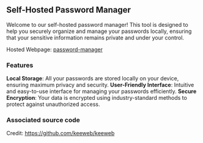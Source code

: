 
## Self-Hosted Password Manager
Welcome to our self-hosted password manager! This tool is designed to help you securely organize and manage your passwords locally, ensuring that your sensitive information remains private and under your control.

Hosted Webpage: [password-manager](https://password-manager-mocha.vercel.app
)


### Features
**Local Storage**: All your passwords are stored locally on your device, ensuring maximum privacy and security.
**User-Friendly Interface**: Intuitive and easy-to-use interface for managing your passwords efficiently.
**Secure Encryption**: Your data is encrypted using industry-standard methods to protect against unauthorized access.

### Associated source code
Credit: https://github.com/keeweb/keeweb

